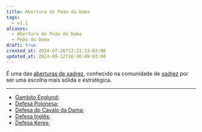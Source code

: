 ```yaml
---
title: Abertura do Peão da Dama
tags:
  - v1.1
aliases:
  - Abertura de Peão da Dama
  - Peão da Dama
draft: true
created_at: 2024-07-26T13:21:33-03:00
updated_at: 2024-09-12T16:46:49-03:00
---
```


É uma das [aberturas de xadrez](../../../../atomos/2024/07/26/Xadrez_Aberturas.md), conhecido na comunidade de [xadrez](../../../../sementes/2024/07/06/Xadrez.md) por ser uma escolha mais sólida e estratégica.

---


- [Gambito Englund](../../../../atomos/2024/07/26/Xadrez_Gambito_Englund.md);
- [Defesa Polonesa](../../../../ideias/2024/07/12/Xadrez_Defesa_Polonesa.md);
- [Defesa do Cavalo da Dama](../../../../ideias/2024/07/12/Xadrez_Defesa_do_Cavalo_da_Dama.md);
- [Defesa Inglês](../../../../ideias/2024/07/12/Xadrez_Defesa_Ingles.md);
- [Defesa Keres](../../../../ideias/2024/07/12/Xadrez_Defesa_Keres.md);